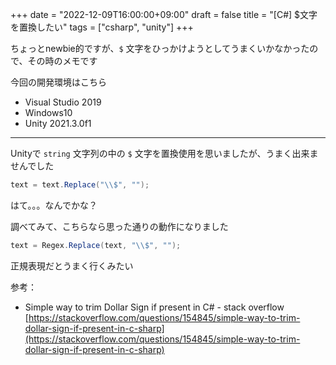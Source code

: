 +++
date = "2022-12-09T16:00:00+09:00"
draft = false
title = "[C#] $文字を置換したい"
tags = ["csharp", "unity"]
+++

ちょっとnewbie的ですが、`$` 文字をひっかけようとしてうまくいかなかったので、その時のメモです

今回の開発環境はこちら  

- Visual Studio 2019
- Windows10
- Unity 2021.3.0f1

---

Unityで `string` 文字列の中の `$` 文字を置換使用を思いましたが、うまく出来ませんでした

```csharp
text = text.Replace("\\$", "");
```

はて。。。なんでかな？

調べてみて、こちらなら思った通りの動作になりました

```csharp
text = Regex.Replace(text, "\\$", "");
```

正規表現だとうまく行くみたい

参考：

- Simple way to trim Dollar Sign if present in C# - stack overflow  
[https://stackoverflow.com/questions/154845/simple-way-to-trim-dollar-sign-if-present-in-c-sharp](https://stackoverflow.com/questions/154845/simple-way-to-trim-dollar-sign-if-present-in-c-sharp)
